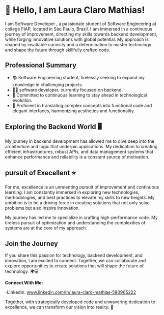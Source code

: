 #  👋 Hello, I am Laura Claro Mathias!

I am Software Developer , a passionate student of Software Engineering at college  FIAP, located in São Paulo, Brazil. I am immersed in a continuous journey of improvement, directing my skills towards backend development, while forging innovative solutions with global potential. My approach is shaped by insatiable curiosity and a determination to master technology and shape the future through skillfully crafted code.

## Professional Summary
- 📚 Software Engineering student, tirelessly seeking to expand my knowledge in challenging projects.
- 👩‍💻  software developer, currently focused on backend.
- 🌱 Committed to continuous learning to stay ahead in technological evolution.
- 🎨 Proficient in translating complex concepts into functional code and elegant interfaces, harmonizing aesthetics and functionality.

## Exploring the Backend World 🖥️
My journey in backend development has allowed me to dive deep into the architecture and logic that underpin applications. My dedication to creating efficient infrastructures, robust APIs, and data management systems that enhance performance and reliability is a constant source of motivation.

## pursuit of Execellent ⭐
For me, excellence is an unrelenting pursuit of improvement and continuous learning. I am constantly immersed in exploring new technologies, methodologies, and best practices to elevate my skills to new heights. My ambition is to be a driving force in creating solutions that not only solve problems but also inspire innovation.

My journey has led me to specialize in crafting high-performance code. My tireless pursuit of optimization and understanding the complexities of systems are at the core of my approach.

##  Join the Journey
If you share this passion for technology, backend development, and innovation, I am excited to connect. Together, we can collaborate and explore opportunities to create solutions that will shape the future of technology. 🌍💻

**Connect With Me:**

-LinkedIn: www.linkedin.com/in/laura-claro-mathias-580965222

Together, with strategically developed code and unwavering dedication to excellence, we can transform our vision into reality. 🌟

